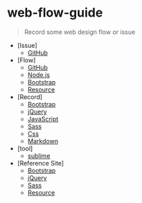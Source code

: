 # web-flow-guide

> Record some web design flow or issue

*   [Issue]
    *   [GitHub](./github/issue.md)  
*   [Flow]
    *   [GitHub](./github/flow.md)
    *   [Node.js](./node/flow.md)
    *   [Bootstrap](./bootstrap/flow.md)
    *   [Resource](./resource/flow.md)
*   [Record]
    *   [Bootstrap](./bootstrap/record.md)
    *   [jQuery](./jquery/record.md)
    *   [JavaScript](./javascript/record.md)
	*   [Sass](./sass/record.md)
	*   [Css](./css/record.md)
    *   [Markdown](./markdown/record.md)
*   [tool]
    *   [sublime](./tool/sublime.md)
*   [Reference Site]
    *   [Bootstrap](./bootstrap/link.md)
    *   [jQuery](./jquery/link.md)
	*   [Sass](./sass/link.md)
	*   [Resource](./resource/link.md)

